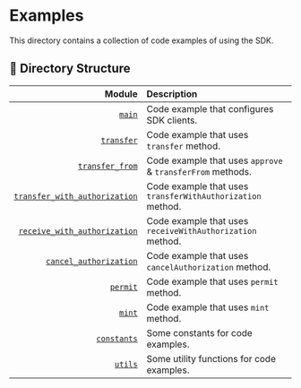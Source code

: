 # Examples

This directory contains a collection of code examples of using the SDK.

## 🌲 Directory Structure

|          Module | Description                                            |
| ---------------: | :----------------------------------------------------- |
| [`main`](./main.py) | Code example that configures SDK clients.                              |
| [`transfer`](./transfer.py) | Code example that uses `transfer` method.                               |
| [`transfer_from`](./transfer_from.py) | Code example that uses `approve` & `transferFrom` methods.                              |
| [`transfer_with_authorization`](./transfer_with_authorization.py) | Code example that uses `transferWithAuthorization` method.                              |
| [`receive_with_authorization`](./receive_with_authorization.py) | Code example that uses `receiveWithAuthorization` method.                              |
| [`cancel_authorization`](./cancel_authorization.py) | Code example that uses `cancelAuthorization` method.                              |
| [`permit`](./permit.py) | Code example that uses `permit` method.                              |
| [`mint`](./mint.py) | Code example that uses `mint` method.                              |
| [`constants`](./constants.py) | Some constants for code examples.                              |
| [`utils`](./utils.py) | Some utility functions for code examples.                              |
